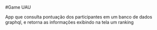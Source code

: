 #Game UAU

App que consulta pontuação dos participantes em um banco de dados graphql, e retorna as informações exibindo na tela um ranking